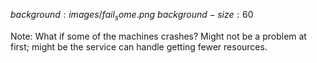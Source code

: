 $background:images/fail_some.png$
$background-size:60%$

Note:
What if some of the machines crashes? Might not be a problem
at first; might be the service can handle getting fewer resources.
